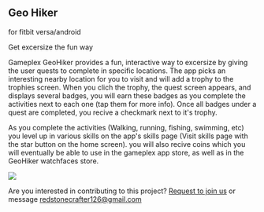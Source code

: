 Geo Hiker
--
for fitbit versa/android

Get excersize the fun way

Gameplex GeoHiker provides a fun, interactive way to excersize by giving the user quests to complete in specific locations. The app picks an interesting nearby location for you to visit and will add a trophy to the trophies screen. When you clich the trophy, the quest screen appears, and displays several badges, you will earn these badges as you complete the activities next to each one (tap them for more info). Once all badges under a quest are completed, you recive a checkmark next to it's trophy.
	
As you complete the activities (Walking, running, fishing, swimming, etc) you level up in various skills on the app's skills page (Visit skills page with the star button on the home screen). you will also recive coins which you will eventually be able to use in the gameplex app store, as well as in the GeoHiker watchfaces store.

![](https://i.ibb.co/ZTKbNm1/Screen-Shot-2021-02-25-at-5-10-03-PM.png)


Are you interested in contributing to this project?
[Request to join us](mailto:redstonecrafter126@gmail.com?subject=Join%20Gameplex%20Project%20(GeoHiker)&body=Hello%2C%20Tristan%0D%0A%0D%0A%7BYour%20message%20here%7D)
or message redstonecrafter126@gmail.com
